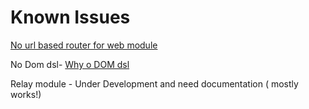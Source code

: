 # Known Issues

[No url based router for web module](https://github.com/chandu0101/sri/issues/2)

No Dom dsl- [Why o DOM dsl](docs/WhyNoDOMDSL.md)

Relay module -  Under Development and need documentation ( mostly works!)